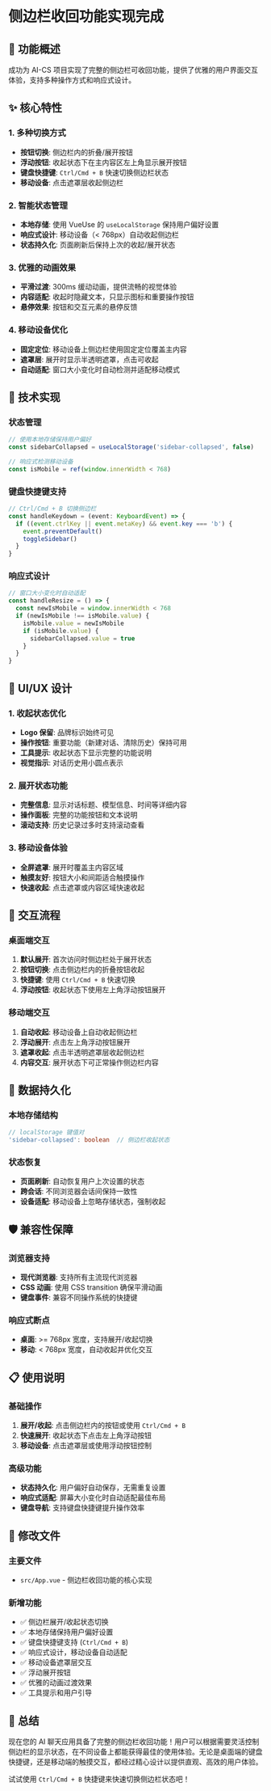 # 侧边栏收回功能实现完成

## 🎯 功能概述

成功为 AI-CS 项目实现了完整的侧边栏可收回功能，提供了优雅的用户界面交互体验，支持多种操作方式和响应式设计。

## ✨ 核心特性

### 1. 多种切换方式

- **按钮切换**: 侧边栏内的折叠/展开按钮
- **浮动按钮**: 收起状态下在主内容区左上角显示展开按钮
- **键盘快捷键**: `Ctrl/Cmd + B` 快速切换侧边栏状态
- **移动设备**: 点击遮罩层收起侧边栏

### 2. 智能状态管理

- **本地存储**: 使用 VueUse 的 `useLocalStorage` 保持用户偏好设置
- **响应式设计**: 移动设备（< 768px）自动收起侧边栏
- **状态持久化**: 页面刷新后保持上次的收起/展开状态

### 3. 优雅的动画效果

- **平滑过渡**: 300ms 缓动动画，提供流畅的视觉体验
- **内容适配**: 收起时隐藏文本，只显示图标和重要操作按钮
- **悬停效果**: 按钮和交互元素的悬停反馈

### 4. 移动设备优化

- **固定定位**: 移动设备上侧边栏使用固定定位覆盖主内容
- **遮罩层**: 展开时显示半透明遮罩，点击可收起
- **自动适配**: 窗口大小变化时自动检测并适配移动模式

## 🔧 技术实现

### 状态管理

```typescript
// 使用本地存储保持用户偏好
const sidebarCollapsed = useLocalStorage('sidebar-collapsed', false)

// 响应式检测移动设备
const isMobile = ref(window.innerWidth < 768)
```

### 键盘快捷键支持

```typescript
// Ctrl/Cmd + B 切换侧边栏
const handleKeydown = (event: KeyboardEvent) => {
  if ((event.ctrlKey || event.metaKey) && event.key === 'b') {
    event.preventDefault()
    toggleSidebar()
  }
}
```

### 响应式设计

```typescript
// 窗口大小变化时自动适配
const handleResize = () => {
  const newIsMobile = window.innerWidth < 768
  if (newIsMobile !== isMobile.value) {
    isMobile.value = newIsMobile
    if (isMobile.value) {
      sidebarCollapsed.value = true
    }
  }
}
```

## 🎨 UI/UX 设计

### 1. 收起状态优化

- **Logo 保留**: 品牌标识始终可见
- **操作按钮**: 重要功能（新建对话、清除历史）保持可用
- **工具提示**: 收起状态下显示完整的功能说明
- **视觉指示**: 对话历史用小圆点表示

### 2. 展开状态功能

- **完整信息**: 显示对话标题、模型信息、时间等详细内容
- **操作面板**: 完整的功能按钮和文本说明
- **滚动支持**: 历史记录过多时支持滚动查看

### 3. 移动设备体验

- **全屏遮罩**: 展开时覆盖主内容区域
- **触摸友好**: 按钮大小和间距适合触摸操作
- **快速收起**: 点击遮罩或内容区域快速收起

## 🔄 交互流程

### 桌面端交互

1. **默认展开**: 首次访问时侧边栏处于展开状态
2. **按钮切换**: 点击侧边栏内的折叠按钮收起
3. **快捷键**: 使用 `Ctrl/Cmd + B` 快速切换
4. **浮动按钮**: 收起状态下使用左上角浮动按钮展开

### 移动端交互

1. **自动收起**: 移动设备上自动收起侧边栏
2. **浮动展开**: 点击左上角浮动按钮展开
3. **遮罩收起**: 点击半透明遮罩层收起侧边栏
4. **内容交互**: 展开状态下可正常操作侧边栏内容

## 💾 数据持久化

### 本地存储结构

```typescript
// localStorage 键值对
'sidebar-collapsed': boolean  // 侧边栏收起状态
```

### 状态恢复

- **页面刷新**: 自动恢复用户上次设置的状态
- **跨会话**: 不同浏览器会话间保持一致性
- **设备适配**: 移动设备上忽略存储状态，强制收起

## 🛡️ 兼容性保障

### 浏览器支持

- **现代浏览器**: 支持所有主流现代浏览器
- **CSS 动画**: 使用 CSS transition 确保平滑动画
- **键盘事件**: 兼容不同操作系统的快捷键

### 响应式断点

- **桌面**: >= 768px 宽度，支持展开/收起切换
- **移动**: < 768px 宽度，自动收起并优化交互

## 📋 使用说明

### 基础操作

1. **展开/收起**: 点击侧边栏内的按钮或使用 `Ctrl/Cmd + B`
2. **快速展开**: 收起状态下点击左上角浮动按钮
3. **移动设备**: 点击遮罩层或使用浮动按钮控制

### 高级功能

- **状态持久化**: 用户偏好自动保存，无需重复设置
- **响应式适配**: 屏幕大小变化时自动适配最佳布局
- **键盘导航**: 支持键盘快捷键提升操作效率

## 📂 修改文件

### 主要文件

- `src/App.vue` - 侧边栏收回功能的核心实现

### 新增功能

- ✅ 侧边栏展开/收起状态切换
- ✅ 本地存储保持用户偏好设置
- ✅ 键盘快捷键支持 (`Ctrl/Cmd + B`)
- ✅ 响应式设计，移动设备自动适配
- ✅ 移动设备遮罩层交互
- ✅ 浮动展开按钮
- ✅ 优雅的动画过渡效果
- ✅ 工具提示和用户引导

## 🎉 总结

现在您的 AI 聊天应用具备了完整的侧边栏收回功能！用户可以根据需要灵活控制侧边栏的显示状态，在不同设备上都能获得最佳的使用体验。无论是桌面端的键盘快捷键，还是移动端的触摸交互，都经过精心设计以提供直观、高效的用户体验。

试试使用 `Ctrl/Cmd + B` 快捷键来快速切换侧边栏状态吧！
